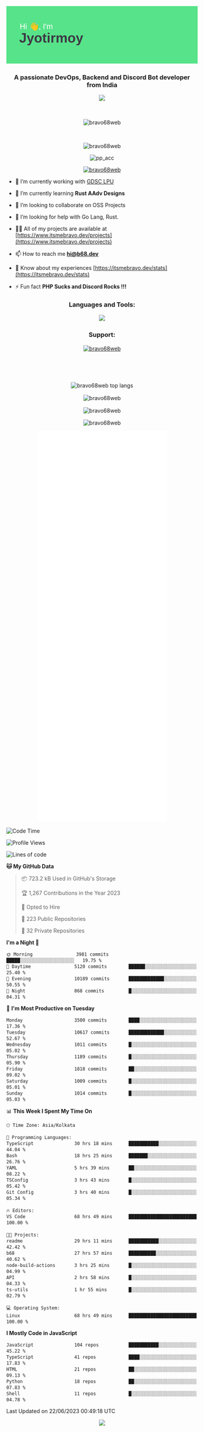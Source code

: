 <p align="center"><img src="header.png"></p>
<h3 align="center">A passionate DevOps, Backend and Discord Bot developer from India</h3>

<p align="center"><a href="https://discord.com/users/457039372009865226"><img src="https://lanyard-profile-readme.vercel.app/api/457039372009865226"></a></p>
                           
<br>
<p align="center"> <img src="https://komarev.com/ghpvc/?username=bravo68web&label=Profile%20views&color=0e75b6&style=flat" alt="bravo68web" /> </p>
<br>


<p align="center"><img src="https://github-profile-trophy.vercel.app/?username=bravo68web&theme=discord&column=3&row=2" alt="bravo68web" /> </p>
<p align="center"><img src="https://osu-embed.b68dev.xyz/pp_acc" alt="pp_acc" /> </p>

<p align="center"> <a href="https://twitter.com/bravo68web" target="blank"><img src="https://img.shields.io/twitter/follow/bravo68web?logo=twitter&style=for-the-badge" alt="bravo68web" /></a> </p>

- 🔭 I’m currently working with [GDSC LPU](https://gdsclpu.live/)

- 🌱 I’m currently learning **Rust AAdv Designs**

- 👯 I’m looking to collaborate on OSS Projects

- 🤝 I’m looking for help with Go Lang, Rust.

- 👨‍💻 All of my projects are available at [https://www.itsmebravo.dev/projects](https://www.itsmebravo.dev/projects)

<!-- - 💬 Ask me about **DF Techs** -->

- 📫 How to reach me **hi@b68.dev**

- 📄 Know about my experiences [https://itsmebravo.dev/stats](https://itsmebravo.dev/stats)

- ⚡ Fun fact **PHP Sucks and Discord Rocks !!!**

<h3 align="center">Languages and Tools:</h3>
<p align="center"> 
<img src="https://skillicons.dev/icons?i=aws,bash,c,cs,cpp,cloudflare,css,dart,devto,discord,bots,docker,electron,ember,emotion,express,fastapi,figma,firebase,flask,gcp,git,github,githubactions,go,gitlab,graphql,heroku,html,ai,ipfs,js,jest,linux,md,mastodon,mongodb,neovim,netlify,nextjs,nginx,nodejs,postgres,postman,powershell,py,react,redis,regex,replit,rocket,rust,sqlite,mysql,stackoverflow,styledcomponents,supabase,sentry,solidity,svg,tailwind,tauri,twitter,ts,unity,v,vercel,vim,vite,wasm,webpack,workers&perline=8&theme=dark" />
</p>

<h3 align="center">Support:</h3>
<p align="center"><a href="https://www.buymeacoffee.com/bravo68web"> <img align="center" src="https://cdn.buymeacoffee.com/buttons/v2/default-yellow.png" height="50" width="210" alt="bravo68web" /></a></p><br><br>
<br>

<p align="center"> <img align="center" src="https://github-readme-stats-sync.vercel.app/api/top-langs?username=bravo68web&count_private=true&show_icons=true&theme=radical&border_radius=10&&langs_count=10&layout=compact" alt="bravo68web top langs" /></p>

<p align="center"> <img align="center" src="https://github-readme-stats-sync.vercel.app/api?username=bravo68web&count_private=true&show_icons=true&theme=radical&border_radius=10" alt="bravo68web" /></p>

<p align="center"> <img align="center" src="https://github-readme-streak-stats.herokuapp.com?user=bravo68web&theme=dracula&hide_border=true" alt="bravo68web" /></p>

<p align="center"> <img align="center" src="https://github-readme-stats-sync.vercel.app/api/wakatime?username=bravo68web&count_private=true&show_icons=true&theme=aura_dark&border_radius=10&&langs_count=10&layout=compact&range=last_7_days" alt="bravo68web" /></p>

<p align="center"><img src="https://raw.githubusercontent.com/BRAVO68WEB/BRAVO68WEB/master/github-metrics.svg"></p>

<!--START_SECTION:waka-->
![Code Time](http://img.shields.io/badge/Code%20Time-4%2C963%20hrs%2024%20mins-blue)

![Profile Views](http://img.shields.io/badge/Profile%20Views-23-blue)

![Lines of code](https://img.shields.io/badge/From%20Hello%20World%20I%27ve%20Written-59.6%20million%20lines%20of%20code-blue)

**🐱 My GitHub Data** 

> 📦 723.2 kB Used in GitHub's Storage 
 > 
> 🏆 1,267 Contributions in the Year 2023
 > 
> 💼 Opted to Hire
 > 
> 📜 223 Public Repositories 
 > 
> 🔑 32 Private Repositories 
 > 
**I'm a Night 🦉** 

```text
🌞 Morning                3981 commits        █████░░░░░░░░░░░░░░░░░░░░   19.75 % 
🌆 Daytime                5120 commits        ██████░░░░░░░░░░░░░░░░░░░   25.40 % 
🌃 Evening                10189 commits       █████████████░░░░░░░░░░░░   50.55 % 
🌙 Night                  868 commits         █░░░░░░░░░░░░░░░░░░░░░░░░   04.31 % 
```
📅 **I'm Most Productive on Tuesday** 

```text
Monday                   3500 commits        ████░░░░░░░░░░░░░░░░░░░░░   17.36 % 
Tuesday                  10617 commits       █████████████░░░░░░░░░░░░   52.67 % 
Wednesday                1011 commits        █░░░░░░░░░░░░░░░░░░░░░░░░   05.02 % 
Thursday                 1189 commits        █░░░░░░░░░░░░░░░░░░░░░░░░   05.90 % 
Friday                   1818 commits        ██░░░░░░░░░░░░░░░░░░░░░░░   09.02 % 
Saturday                 1009 commits        █░░░░░░░░░░░░░░░░░░░░░░░░   05.01 % 
Sunday                   1014 commits        █░░░░░░░░░░░░░░░░░░░░░░░░   05.03 % 
```


📊 **This Week I Spent My Time On** 

```text
🕑︎ Time Zone: Asia/Kolkata

💬 Programming Languages: 
TypeScript               30 hrs 18 mins      ███████████░░░░░░░░░░░░░░   44.04 % 
Bash                     18 hrs 25 mins      ███████░░░░░░░░░░░░░░░░░░   26.76 % 
YAML                     5 hrs 39 mins       ██░░░░░░░░░░░░░░░░░░░░░░░   08.22 % 
TSConfig                 3 hrs 43 mins       █░░░░░░░░░░░░░░░░░░░░░░░░   05.42 % 
Git Config               3 hrs 40 mins       █░░░░░░░░░░░░░░░░░░░░░░░░   05.34 % 

🔥 Editors: 
VS Code                  68 hrs 49 mins      █████████████████████████   100.00 % 

🐱‍💻 Projects: 
readme                   29 hrs 11 mins      ███████████░░░░░░░░░░░░░░   42.42 % 
b68                      27 hrs 57 mins      ██████████░░░░░░░░░░░░░░░   40.62 % 
node-build-actions       3 hrs 25 mins       █░░░░░░░░░░░░░░░░░░░░░░░░   04.99 % 
API                      2 hrs 58 mins       █░░░░░░░░░░░░░░░░░░░░░░░░   04.33 % 
ts-utils                 1 hr 55 mins        █░░░░░░░░░░░░░░░░░░░░░░░░   02.79 % 

💻 Operating System: 
Linux                    68 hrs 49 mins      █████████████████████████   100.00 % 
```

**I Mostly Code in JavaScript** 

```text
JavaScript               104 repos           ███████████░░░░░░░░░░░░░░   45.22 % 
TypeScript               41 repos            ████░░░░░░░░░░░░░░░░░░░░░   17.83 % 
HTML                     21 repos            ██░░░░░░░░░░░░░░░░░░░░░░░   09.13 % 
Python                   18 repos            ██░░░░░░░░░░░░░░░░░░░░░░░   07.83 % 
Shell                    11 repos            █░░░░░░░░░░░░░░░░░░░░░░░░   04.78 % 
```




 Last Updated on 22/06/2023 00:49:18 UTC
<!--END_SECTION:waka-->

<p align="center"><img src="https://bravo68web.me/images/header_.png"></p>


